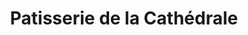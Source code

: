 ---
title: "Patisserie de la Cathédrale"
url: /orleans/patisserie-de-la-cathedrale/
shop: Bäckerei
---